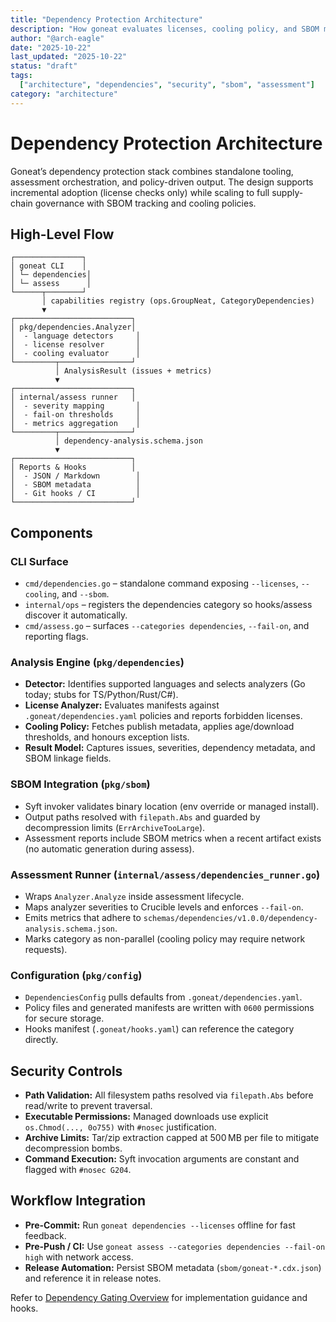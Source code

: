 ```yaml
---
title: "Dependency Protection Architecture"
description: "How goneat evaluates licenses, cooling policy, and SBOM metadata across standalone and assessment workflows"
author: "@arch-eagle"
date: "2025-10-22"
last_updated: "2025-10-22"
status: "draft"
tags:
  ["architecture", "dependencies", "security", "sbom", "assessment"]
category: "architecture"
---
```


# Dependency Protection Architecture

Goneat’s dependency protection stack combines standalone tooling, assessment orchestration, and policy-driven output. The
design supports incremental adoption (license checks only) while scaling to full supply-chain governance with SBOM
tracking and cooling policies.

## High-Level Flow

```
┌───────────────┐
│ goneat CLI    │
│ └─ dependencies│
│ └─ assess      │
└──────┬────────┘
       │ capabilities registry (ops.GroupNeat, CategoryDependencies)
       ▼
┌──────────────────────────┐
│ pkg/dependencies.Analyzer│
│  - language detectors     │
│  - license resolver       │
│  - cooling evaluator      │
└─────────┬────────────────┘
          │ AnalysisResult (issues + metrics)
          ▼
┌──────────────────────────┐
│ internal/assess runner   │
│  - severity mapping       │
│  - fail-on thresholds     │
│  - metrics aggregation    │
└─────────┬────────────────┘
          │ dependency-analysis.schema.json
          ▼
┌──────────────────────────┐
│ Reports & Hooks          │
│  - JSON / Markdown        │
│  - SBOM metadata          │
│  - Git hooks / CI         │
└──────────────────────────┘
```

## Components

### CLI Surface

- `cmd/dependencies.go` – standalone command exposing `--licenses`, `--cooling`, and `--sbom`.
- `internal/ops` – registers the dependencies category so hooks/assess discover it automatically.
- `cmd/assess.go` – surfaces `--categories dependencies`, `--fail-on`, and reporting flags.

### Analysis Engine (`pkg/dependencies`)

- **Detector:** Identifies supported languages and selects analyzers (Go today; stubs for TS/Python/Rust/C#).
- **License Analyzer:** Evaluates manifests against `.goneat/dependencies.yaml` policies and reports forbidden licenses.
- **Cooling Policy:** Fetches publish metadata, applies age/download thresholds, and honours exception lists.
- **Result Model:** Captures issues, severities, dependency metadata, and SBOM linkage fields.

### SBOM Integration (`pkg/sbom`)

- Syft invoker validates binary location (env override or managed install).
- Output paths resolved with `filepath.Abs` and guarded by decompression limits (`ErrArchiveTooLarge`).
- Assessment reports include SBOM metrics when a recent artifact exists (no automatic generation during assess).

### Assessment Runner (`internal/assess/dependencies_runner.go`)

- Wraps `Analyzer.Analyze` inside assessment lifecycle.
- Maps analyzer severities to Crucible levels and enforces `--fail-on`.
- Emits metrics that adhere to `schemas/dependencies/v1.0.0/dependency-analysis.schema.json`.
- Marks category as non-parallel (cooling policy may require network requests).

### Configuration (`pkg/config`)

- `DependenciesConfig` pulls defaults from `.goneat/dependencies.yaml`.
- Policy files and generated manifests are written with `0600` permissions for secure storage.
- Hooks manifest (`.goneat/hooks.yaml`) can reference the category directly.

## Security Controls

- **Path Validation:** All filesystem paths resolved via `filepath.Abs` before read/write to prevent traversal.
- **Executable Permissions:** Managed downloads use explicit `os.Chmod(..., 0o755)` with `#nosec` justification.
- **Archive Limits:** Tar/zip extraction capped at 500 MB per file to mitigate decompression bombs.
- **Command Execution:** Syft invocation arguments are constant and flagged with `#nosec G204`.

## Workflow Integration

- **Pre-Commit:** Run `goneat dependencies --licenses` offline for fast feedback.
- **Pre-Push / CI:** Use `goneat assess --categories dependencies --fail-on high` with network access.
- **Release Automation:** Persist SBOM metadata (`sbom/goneat-*.cdx.json`) and reference it in release notes.

Refer to [Dependency Gating Overview](../workflows/dependency-gating.md) for implementation guidance and hooks.
